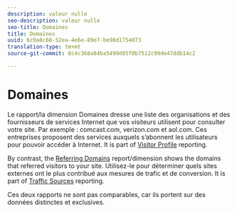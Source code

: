 ```yaml
---
description: valeur nulle
seo-description: valeur nulle
seo-title: Domaines
title: Domaines
uuid: 6c9a8c68-52ea-4e6e-89e7-be90d1754073
translation-type: tm+mt
source-git-commit: 8c4c368a84ba5499d85f0b7512c99de47ddb14c2

---
```



# Domaines

Le rapport/la dimension Domaines dresse une liste des organisations et des fournisseurs de services Internet que vos visiteurs utilisent pour consulter votre site. Par exemple : comcast.com, verizon.com et aol.com. Ces entreprises proposent des services auxquels s’abonnent les utilisateurs pour pouvoir accéder à Internet. It is part of [Visitor Profile](reports-visitor-profile.md) reporting.

By contrast, the [Referring Domains](/help/components/c-variables/dimensionslist/reports-referring-domains.md) report/dimension shows the domains that referred visitors to your site. Utilisez-le pour déterminer quels sites externes ont le plus contribué aux mesures de trafic et de conversion. It is part of [Traffic Sources](reports-traffic-sources.md) reporting.

Ces deux rapports ne sont pas comparables, car ils portent sur des données distinctes et exclusives.

